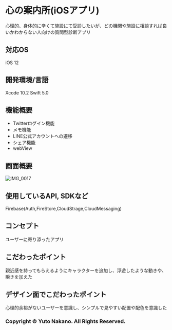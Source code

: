 # 心の案内所(iOSアプリ)

心理的、身体的に辛くて施設にて受診したいが、どの機関や施設に相談すれば良いかわからない人向けの質問型診断アプリ


## 対応OS
iOS 12

## 開発環境/言語
Xcode 10.2
Swift 5.0

## 機能概要

- Twitterログイン機能
- メモ機能
- LINE公式アカウントへの遷移
- シェア機能
-  webView

## 画面概要

![IMG_0017](https://user-images.githubusercontent.com/43102308/62191578-b393cc80-b3ae-11e9-9718-61e39addb30e.JPG)





## 使用しているAPI, SDKなど
Firebase(Auth,FireStore,CloudStrage,CloudMessaging)

## コンセプト
ユーザーに寄り添ったアプリ

## こだわったポイント
親近感を持ってもらえるようにキャラクターを追加し、浮遊したような動きや、瞬きを加えた


## デザイン面でこだわったポイント

心理的余裕がないユーザーを意識し、シンプルで見やすい配置や配色を意識した




### Copyright © Yuto Nakano. All Rights Reserved.
